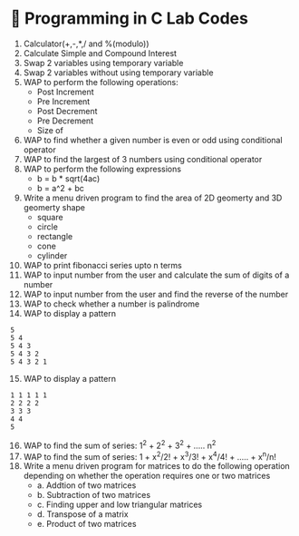 # 📘 Programming in C Lab Codes

1. Calculator(+,-,\*,/ and %(modulo))
2. Calculate Simple and Compound Interest
3. Swap 2 variables using temporary variable
4. Swap 2 variables without using temporary variable
5. WAP to perform the following operations:
    - Post Increment
    - Pre Increment
    - Post Decrement
    - Pre Decrement
    - Size of
6. WAP to find whether a given number is even or odd using conditional operator
7. WAP to find the largest of 3 numbers using conditional operator
8. WAP to perform the following expressions
    - b = b \* sqrt(4ac)
    - b = a^2 + bc
9. Write a menu driven program to find the area of 2D geomerty and 3D geomerty shape
    - square
    - circle
    - rectangle
    - cone
    - cylinder
10. WAP to print fibonacci series upto n terms
11. WAP to input number from the user and calculate the sum of digits of a number
12. WAP to input number from the user and find the reverse of the number
13. WAP to check whether a number is palindrome
14. WAP to display a pattern

```
5
5 4
5 4 3
5 4 3 2
5 4 3 2 1
```

15. WAP to display a pattern

```
1 1 1 1 1
2 2 2 2
3 3 3
4 4
5
```

16. WAP to find the sum of series: 1<sup>2</sup> + 2<sup>2</sup> + 3<sup>2</sup> + ..... n<sup>2</sup>
17. WAP to find the sum of series: 1 + x<sup>2</sup>/2! + x<sup>3</sup>/3! + x<sup>4</sup>/4! + ..... + x<sup>n</sup>/n!
18. Write a menu driven program for matrices to do the following operation depending on whether the operation requires one or two matrices
    -   a. Addtion of two matrices
    -   b. Subtraction of two matrices
    -   c. Finding upper and low triangular matrices
    -   d. Transpose of a matrix
    -   e. Product of two matrices
